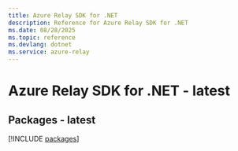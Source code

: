```yaml
---
title: Azure Relay SDK for .NET
description: Reference for Azure Relay SDK for .NET
ms.date: 08/28/2025
ms.topic: reference
ms.devlang: dotnet
ms.service: azure-relay
---
```

# Azure Relay SDK for .NET - latest
## Packages - latest
[!INCLUDE [packages](relay-index.md)]